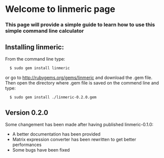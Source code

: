 # Welcome to linmeric page
### This page will provide a simple guide to learn how to use this simple command line calculator

## Installing linmeric:

From the command line type:
```sh
  $ sudo gem install linmeric
```
or go to http://rubygems.org/gems/linmeric and download the .gem file. Then open the directory where .gem file is saved on the commend line and type:
```sh
  $ sudo gem install ./linmeric-0.2.0.gem
```

## Version 0.2.0
Some changement has been made after having published linmeric-0.1.0:
- A better documentation has been provided
- Matrix expression converter has been rewritten to get better performances
- Some bugs have been fixed
